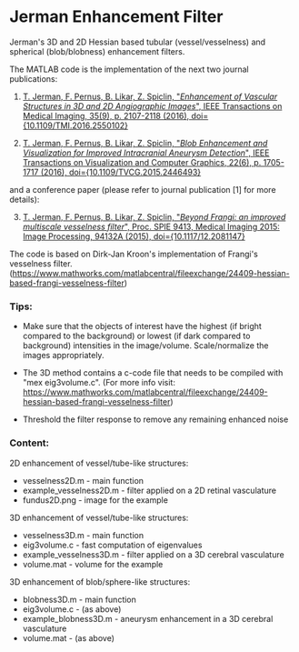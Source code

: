 # Jerman Enhancement Filter
Jerman's 3D and 2D Hessian based tubular (vessel/vesselness) and spherical (blob/blobness) enhancement filters.

The MATLAB code is the implementation of the next two journal publications:

1. [T. Jerman, F. Pernus, B. Likar, Z. Spiclin, "*Enhancement of Vascular Structures in 3D and 2D Angiographic Images*", IEEE Transactions on Medical Imaging, 35(9), p. 2107-2118 (2016), doi={10.1109/TMI.2016.2550102}](https://doi.org/10.1109/TMI.2016.2550102)

2. [T. Jerman, F. Pernus, B. Likar, Z. Spiclin, "*Blob Enhancement and Visualization for Improved Intracranial Aneurysm Detection*", IEEE Transactions on Visualization and Computer Graphics, 22(6), p. 1705-1717 (2016), doi={10.1109/TVCG.2015.2446493}](https://doi.org/10.1109/TVCG.2015.2446493)

and a conference paper (please refer to journal publication [1] for more details):

3. [T. Jerman, F. Pernus, B. Likar, Z. Spiclin, "*Beyond Frangi: an improved multiscale vesselness filter*", Proc. SPIE 9413, Medical Imaging 2015: Image Processing, 94132A (2015), doi={10.1117/12.2081147}](https://doi.org/10.1117/12.2081147)

The code is based on Dirk-Jan Kroon's implementation of Frangi's vesselness filter. (https://www.mathworks.com/matlabcentral/fileexchange/24409-hessian-based-frangi-vesselness-filter)

### Tips:

* Make sure that the objects of interest have the highest (if bright compared to the background) or lowest (if dark compared to background) intensities in the image/volume. Scale/normalize the images appropriately.

* The 3D method contains a c-code file that needs to be compiled with "mex eig3volume.c". (For more info visit: https://www.mathworks.com/matlabcentral/fileexchange/24409-hessian-based-frangi-vesselness-filter)

* Threshold the filter response to remove any remaining enhanced noise

### Content:

2D enhancement of vessel/tube-like structures:

 * vesselness2D.m - main function
 * example_vesselness2D.m - filter applied on a 2D retinal vasculature
 * fundus2D.png - image for the example
 
3D enhancement of vessel/tube-like structures:

 * vesselness3D.m - main function
 * eig3volume.c - fast computation of eigenvalues
 * example_vesselness3D.m - filter applied on a 3D cerebral vasculature
 * volume.mat - volume for the example
 
3D enhancement of blob/sphere-like structures:

 * blobness3D.m - main function
 * eig3volume.c - (as above)
 * example_blobness3D.m - aneurysm enhancement in a 3D cerebral vasculature
 * volume.mat - (as above)
  

